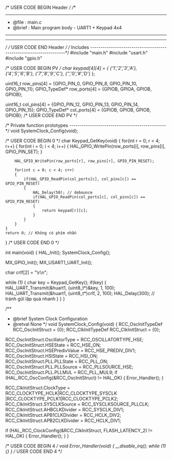 /* USER CODE BEGIN Header */
/**
  ******************************************************************************
  * @file           : main.c
  * @brief          : Main program body - UART1 + Keypad 4x4
  ******************************************************************************
  ******************************************************************************
  */
/* USER CODE END Header */
/* Includes ------------------------------------------------------------------*/
#include "main.h"
#include "usart.h"
#include "gpio.h"

/* USER CODE BEGIN PV */
char keypad[4][4] = {
    {'1','2','3','A'},
    {'4','5','6','B'},
    {'7','8','9','C'},
    {'*','0','#','D'}
};

uint16_t row_pins[4] = {GPIO_PIN_0, GPIO_PIN_8, GPIO_PIN_10, GPIO_PIN_11};
GPIO_TypeDef* row_ports[4] = {GPIOB, GPIOA, GPIOB, GPIOB};

uint16_t col_pins[4] = {GPIO_PIN_12, GPIO_PIN_13, GPIO_PIN_14, GPIO_PIN_15};
GPIO_TypeDef* col_ports[4] = {GPIOB, GPIOB, GPIOB, GPIOB};
/* USER CODE END PV */

/* Private function prototypes -----------------------------------------------*/
void SystemClock_Config(void);

/* USER CODE BEGIN 0 */
char Keypad_GetKey(void)
{
    for(int r = 0; r < 4; r++)
    {
        for(int i = 0; i < 4; i++) {
            HAL_GPIO_WritePin(row_ports[i], row_pins[i], GPIO_PIN_SET);
        }

        HAL_GPIO_WritePin(row_ports[r], row_pins[r], GPIO_PIN_RESET);

        for(int c = 0; c < 4; c++)
        {
            if(HAL_GPIO_ReadPin(col_ports[c], col_pins[c]) == GPIO_PIN_RESET)
            {
                HAL_Delay(50); // debounce
                if(HAL_GPIO_ReadPin(col_ports[c], col_pins[c]) == GPIO_PIN_RESET)
                {
                    return keypad[r][c];
                }
            }
        }
    }
    return 0; // Không có phím nhấn
}
/* USER CODE END 0 */

int main(void)
{
  HAL_Init();
  SystemClock_Config();

  MX_GPIO_Init();
  MX_USART1_UART_Init();

  char crlf[2] = "\r\n";

  while (1)
  {
    char key = Keypad_GetKey();
    if(key)
    {
      HAL_UART_Transmit(&huart1, (uint8_t*)&key, 1, 100);
      HAL_UART_Transmit(&huart1, (uint8_t*)crlf, 2, 100);
      HAL_Delay(300); // tránh gửi lặp quá nhanh
    }
  }
}

/**
  * @brief System Clock Configuration
  * @retval None
  */
void SystemClock_Config(void)
{
  RCC_OscInitTypeDef RCC_OscInitStruct = {0};
  RCC_ClkInitTypeDef RCC_ClkInitStruct = {0};

  RCC_OscInitStruct.OscillatorType = RCC_OSCILLATORTYPE_HSE;
  RCC_OscInitStruct.HSEState = RCC_HSE_ON;
  RCC_OscInitStruct.HSEPredivValue = RCC_HSE_PREDIV_DIV1;
  RCC_OscInitStruct.HSIState = RCC_HSI_ON;
  RCC_OscInitStruct.PLL.PLLState = RCC_PLL_ON;
  RCC_OscInitStruct.PLL.PLLSource = RCC_PLLSOURCE_HSE;
  RCC_OscInitStruct.PLL.PLLMUL = RCC_PLL_MUL9;
  if (HAL_RCC_OscConfig(&RCC_OscInitStruct) != HAL_OK)
  {
    Error_Handler();
  }

  RCC_ClkInitStruct.ClockType = RCC_CLOCKTYPE_HCLK|RCC_CLOCKTYPE_SYSCLK
                              |RCC_CLOCKTYPE_PCLK1|RCC_CLOCKTYPE_PCLK2;
  RCC_ClkInitStruct.SYSCLKSource = RCC_SYSCLKSOURCE_PLLCLK;
  RCC_ClkInitStruct.AHBCLKDivider = RCC_SYSCLK_DIV1;
  RCC_ClkInitStruct.APB1CLKDivider = RCC_HCLK_DIV2;
  RCC_ClkInitStruct.APB2CLKDivider = RCC_HCLK_DIV1;

  if (HAL_RCC_ClockConfig(&RCC_ClkInitStruct, FLASH_LATENCY_2) != HAL_OK)
  {
    Error_Handler();
  }
}

/* USER CODE BEGIN 4 */
void Error_Handler(void)
{
  __disable_irq();
  while (1) {}
}
/* USER CODE END 4 */
